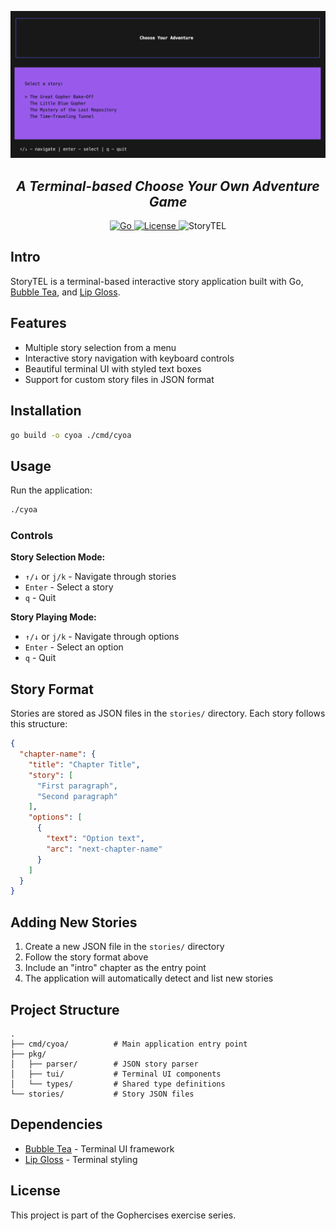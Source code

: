 ![StoryTEL Logo](./logo.png)
<h2 align="center"><i>A Terminal-based Choose Your Own Adventure Game</i></h2>

<p align="center">
  <a href="https://golang.org/doc/go1.14">
    <img alt="Go" src="https://img.shields.io/github/go-mod/go-version/cdkini/Okra?style=flat-square"
  </a> 
  <a href="https://opensource.org/licenses/MIT">
    <img alt="License" src="https://img.shields.io/github/license/cdkini/Okra?color=red&style=flat-square"
  </a>
  <a>
    <img alt="StoryTEL" src="https://img.shields.io/badge/version-v1.0.0-yellow?style=flat-square"
  </a>
</p>



## Intro

StoryTEL is a terminal-based interactive story application built with Go, [Bubble Tea](https://github.com/charmbracelet/bubbletea), and [Lip Gloss](https://github.com/charmbracelet/lipgloss).

## Features

- Multiple story selection from a menu
- Interactive story navigation with keyboard controls
- Beautiful terminal UI with styled text boxes
- Support for custom story files in JSON format

## Installation

```bash
go build -o cyoa ./cmd/cyoa
```

## Usage

Run the application:
```bash
./cyoa
```

### Controls

**Story Selection Mode:**
- `↑/↓` or `j/k` - Navigate through stories
- `Enter` - Select a story
- `q` - Quit

**Story Playing Mode:**
- `↑/↓` or `j/k` - Navigate through options
- `Enter` - Select an option
- `q` - Quit

## Story Format

Stories are stored as JSON files in the `stories/` directory. Each story follows this structure:

```json
{
  "chapter-name": {
    "title": "Chapter Title",
    "story": [
      "First paragraph",
      "Second paragraph"
    ],
    "options": [
      {
        "text": "Option text",
        "arc": "next-chapter-name"
      }
    ]
  }
}
```

## Adding New Stories

1. Create a new JSON file in the `stories/` directory
2. Follow the story format above
3. Include an "intro" chapter as the entry point
4. The application will automatically detect and list new stories

## Project Structure

```
.
├── cmd/cyoa/          # Main application entry point
├── pkg/
│   ├── parser/        # JSON story parser
│   ├── tui/           # Terminal UI components
│   └── types/         # Shared type definitions
└── stories/           # Story JSON files
```

## Dependencies

- [Bubble Tea](https://github.com/charmbracelet/bubbletea) - Terminal UI framework
- [Lip Gloss](https://github.com/charmbracelet/lipgloss) - Terminal styling

## License

This project is part of the Gophercises exercise series.
